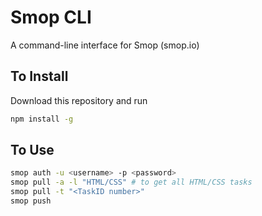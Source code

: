 # Smop CLI

A command-line interface for Smop (smop.io)

## To Install

Download this repository and run
```sh
npm install -g
```

## To Use

```sh
smop auth -u <username> -p <password>
smop pull -a -l "HTML/CSS" # to get all HTML/CSS tasks
smop pull -t "<TaskID number>"
smop push
```
